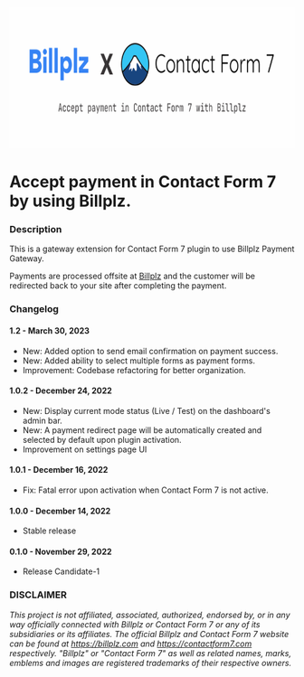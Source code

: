 <p>
  <a href="https://wordpress.org/plugins/billplz-for-contact-form-7" target="_blank">
    <img src="./.wordpress-org/banner-772x250.png" alt="Billplz for Contact Form 7" width="772" height="250">
  </a>
</p>

# Accept payment in Contact Form 7 by using Billplz.

### Description
This is a gateway extension for Contact Form 7 plugin to use Billplz Payment Gateway.

Payments are processed offsite at [Billplz](https://billplz.com) and the customer will be redirected back to your site after completing the payment.

### Changelog

#### 1.2 - March 30, 2023
* New: Added option to send email confirmation on payment success.
* New: Added ability to select multiple forms as payment forms.
* Improvement: Codebase refactoring for better organization.

#### 1.0.2 - December 24, 2022
* New: Display current mode status (Live / Test) on the dashboard's admin bar.
* New: A payment redirect page will be automatically created and selected by default upon plugin activation.
* Improvement on settings page UI

#### 1.0.1 - December 16, 2022
* Fix: Fatal error upon activation when Contact Form 7 is not active.

#### 1.0.0 - December 14, 2022
* Stable release

#### 0.1.0 - November 29, 2022
* Release Candidate-1

### DISCLAIMER
*This project is not affiliated, associated, authorized, endorsed by, or in any way officially connected with Billplz or Contact Form 7 or any of its subsidiaries or its affiliates. The official Billplz and Contact Form 7 website can be found at https://billplz.com and https://contactform7.com respectively. "Billplz" or "Contact Form 7" as well as related names, marks, emblems and images are registered trademarks of their respective owners.*